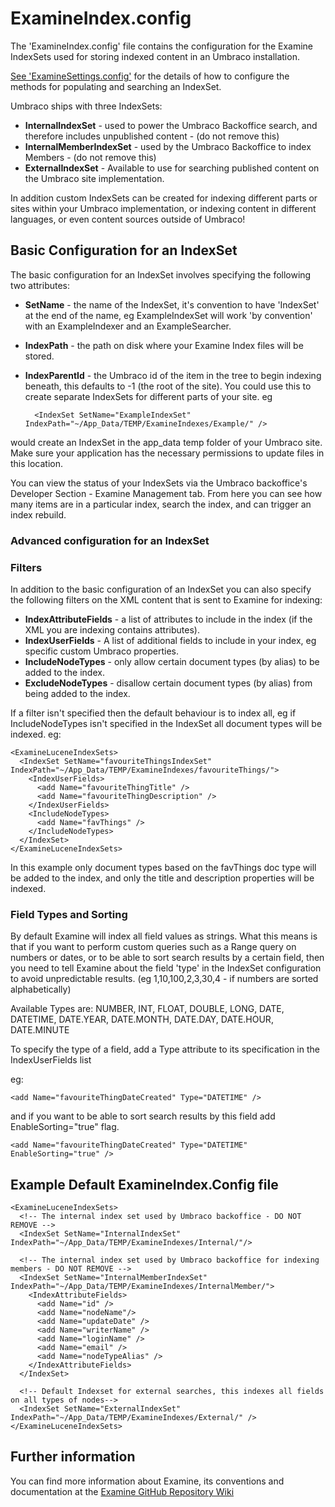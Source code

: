 # ExamineIndex.config

The 'ExamineIndex.config' file contains the configuration for the Examine IndexSets used for storing indexed content in an Umbraco installation.

[See 'ExamineSettings.config'](../ExamineSettings/index.md) for the details of how to configure the methods for populating and searching an IndexSet.

Umbraco ships with three IndexSets:

* **InternalIndexSet** - used to power the Umbraco Backoffice search, and therefore includes unpublished content - (do not remove this)
* **InternalMemberIndexSet** - used by the Umbraco Backoffice to index Members - (do not remove this)
* **ExternalIndexSet** - Available to use for searching published content on the Umbraco site implementation.

In addition custom IndexSets can be created for indexing different parts or sites within your Umbraco implementation, or indexing content in different languages, or even content sources outside of Umbraco!

## Basic Configuration for an IndexSet

The basic configuration for an IndexSet involves specifying the following two attributes:

* **SetName** - the name of the IndexSet, it's convention to have 'IndexSet' at the end of the name, eg ExampleIndexSet will work 'by convention' with an ExampleIndexer and an ExampleSearcher.
* **IndexPath** - the path on disk where your Examine Index files will be stored.
* **IndexParentId** - the Umbraco id of the item in the tree to begin indexing beneath, this defaults to -1 (the root of the site). You could use this to create separate IndexSets for different parts of your site.
eg

        <IndexSet SetName="ExampleIndexSet" IndexPath="~/App_Data/TEMP/ExamineIndexes/Example/" />

would create an IndexSet in the app_data temp folder of your Umbraco site. Make sure your application has the necessary permissions to update files in this location.

You can view the status of your IndexSets via the Umbraco backoffice's Developer Section - Examine Management tab. From here you can see how many items are in a particular index, search the index, and can trigger an index rebuild.

### Advanced configuration for an IndexSet

### Filters
In addition to the basic configuration of an IndexSet you can also specify the following filters on the XML content that is sent to Examine for indexing:

* **IndexAttributeFields** - a list of attributes to include in the index (if the XML you are indexing contains attributes).
* **IndexUserFields** - A list of additional fields to include in your index, eg specific custom Umbraco properties.
* **IncludeNodeTypes** - only allow certain document types (by alias) to be added to the index.
* **ExcludeNodeTypes** - disallow certain document types (by alias) from being added to the index.

If a filter isn't specified then the default behaviour is to index all, eg if IncludeNodeTypes isn't specified in the IndexSet all document types will be indexed.
eg:

    <ExamineLuceneIndexSets>
      <IndexSet SetName="favouriteThingsIndexSet" IndexPath="~/App_Data/TEMP/ExamineIndexes/favouriteThings/">
        <IndexUserFields>
          <add Name="favouriteThingTitle" />
          <add Name="favouriteThingDescription" />
        </IndexUserFields>
        <IncludeNodeTypes>
          <add Name="favThings" />
        </IncludeNodeTypes>
      </IndexSet>
    </ExamineLuceneIndexSets>

In this example only document types based on the favThings doc type will be added to the index, and only the title and description properties will be indexed.

### Field Types and Sorting

By default Examine will index all field values as strings.  What this means is that if you want to perform custom queries such as a Range query on numbers or dates, or to be able to sort search results by a certain field, then you need to tell Examine about the field 'type' in the IndexSet configuration to avoid unpredictable results. (eg 1,10,100,2,3,30,4 - if numbers are sorted alphabetically)

Available Types are: NUMBER, INT, FLOAT, DOUBLE, LONG, DATE, DATETIME, DATE.YEAR, DATE.MONTH, DATE.DAY, DATE.HOUR, DATE.MINUTE

To specify the type of a field, add a Type attribute to its specification in the IndexUserFields list

eg: 

    <add Name="favouriteThingDateCreated" Type="DATETIME" />

and if you want to be able to sort search results by this field add EnableSorting="true" flag.

    <add Name="favouriteThingDateCreated" Type="DATETIME" EnableSorting="true" />

## Example Default ExamineIndex.Config file

    <ExamineLuceneIndexSets>
      <!-- The internal index set used by Umbraco backoffice - DO NOT REMOVE -->
      <IndexSet SetName="InternalIndexSet" IndexPath="~/App_Data/TEMP/ExamineIndexes/Internal/"/>

      <!-- The internal index set used by Umbraco backoffice for indexing members - DO NOT REMOVE -->
      <IndexSet SetName="InternalMemberIndexSet" IndexPath="~/App_Data/TEMP/ExamineIndexes/InternalMember/">
        <IndexAttributeFields>
          <add Name="id" />
          <add Name="nodeName"/>
          <add Name="updateDate" />
          <add Name="writerName" />
          <add Name="loginName" />
          <add Name="email" />
          <add Name="nodeTypeAlias" />
        </IndexAttributeFields>
      </IndexSet>
    
      <!-- Default Indexset for external searches, this indexes all fields on all types of nodes-->
      <IndexSet SetName="ExternalIndexSet" IndexPath="~/App_Data/TEMP/ExamineIndexes/External/" />
    </ExamineLuceneIndexSets>



 

## Further information

You can find more information about Examine, its conventions and documentation at the [Examine GitHub Repository Wiki](https://github.com/Shazwazza/Examine/wiki)
